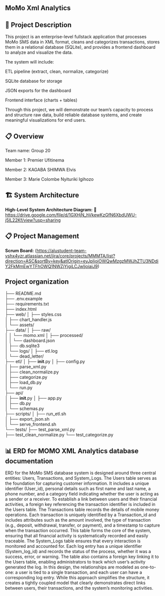 ## MoMo Xml Analytics

## 📝 Project Description

This project is an enterprise-level fullstack application that processes MoMo SMS data in XML format, cleans and categorizes transactions, stores them in a relational database (SQLite), and provides a frontend dashboard to analyze and visualize the data.

The system will include:

ETL pipeline (extract, clean, normalize, categorize)

SQLite database for storage

JSON exports for the dashboard

Frontend interface (charts + tables)

Through this project, we will demonstrate our team’s capacity to process and structure raw data, build reliable database systems, and create meaningful visualizations for end users.

## 📋 Overview
Team name: Group 20

Member 1: Premier Ufitinema

Member 2: KAGABA SHIMWA Elvis

Member 3: Marie Colombe Nyituriki Igihozo

## 🏗️ System Architecture
**High-Level System Architecture Diagram:**
🔗  https://drive.google.com/file/d/1GXHjN_hVkewKzGfN6XbdUWU-j5IL22Kf/view?usp=sharing

## 📋 Project Management
**Scrum Board:**
(https://alustudent-team-vshx4yzr.atlassian.net/jira/core/projects/MMMTA/list?direction=ASC&sortBy=key&atlOrigin=eyJpIjoiOWQwMzgzMWJhZTU3NDdiY2FkMmEwYTFhOWQ1NWZjYjgiLCJwIjoiaiJ9)

## Project organization
├── README.md                     
├── .env.example                     
├── requirements.txt                  
├── index.html                      
├── web/
│   ├── styles.css                
│   ├── chart_handler.js             
│   └── assets/                     
├── data/
│   ├── raw/                          
│   │   └── momo.xml
│   ├── processed/                   
│   │   └── dashboard.json           
│   ├── db.sqlite3                  
│   └── logs/
│       ├── etl.log                 
│       └── dead_letter/            
├── etl/
│   ├── __init__.py
│   ├── config.py                    
│   ├── parse_xml.py                 
│   ├── clean_normalize.py           
│   ├── categorize.py                
│   ├── load_db.py                 
│   └── run.py                     
├── api/                              
│   ├── __init__.py
│   ├── app.py                        
│   ├── db.py                         
│   └── schemas.py                  
├── scripts/
│   ├── run_etl.sh                    
│   ├── export_json.sh                
│   └── serve_frontend.sh             
└── tests/
    ├── test_parse_xml.py             
    ├── test_clean_normalize.py
    └── test_categorize.py


## 📊 ERD for MOMO XML Analytics database documentation

ERD for the MoMo SMS database system is designed around three central entities: Users, Transactions, and System_Logs. The Users table serves as the foundation for capturing customer information. It includes a unique identifier (User_id), personal details such as first name and last name, a phone number, and a category field indicating whether the user is acting as a sender or a receiver. To establish a link between users and their financial activities, a foreign key referencing the transaction identifier is included in the Users table. The Transactions table records the details of mobile money operations. Each transaction is uniquely identified by a Transaction_id and includes attributes such as the amount involved, the type of transaction (e.g., deposit, withdrawal, transfer, or payment), and a timestamp to capture when the transaction occurred. This table forms the core of the system, ensuring that all financial activity is systematically recorded and easily traceable. The System_Logs table ensures that every interaction is monitored and accounted for. Each log entry has a unique identifier (System_log_id) and records the status of the process, whether it was a success, error, or warning. The table also contains a foreign key linking it to the Users table, enabling administrators to track which user’s activity generated the log. In this design, the relationships are modeled as one-to-one: a user is tied to a single transaction, and each user can have a corresponding log entry. While this approach simplifies the structure, it creates a tightly coupled model that clearly demonstrates direct links between users, their transactions, and the system’s monitoring activities.
